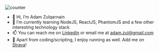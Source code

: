 ![counter](https://en7s6vitvz2apm4.m.pipedream.net)

- 👋 Hi, I’m Adam Zulqarnain
- 🌱 I’m currently learning NodeJS, ReactJS, PhantomJS and a few other interesting technology stack
- 📫 You can reach me on [LinkedIn](https://www.linkedin.com/in/adam-zulqarnain-22860a5b/) or email me at [adam.zul@gmail.com](mailto:adam.zul@gmail.com)
- :running: Apart from coding/scripting, I enjoy running as well. Add me on [Strava](https://www.strava.com/athletes/38405767)!

<!---
adamzulqar9/adamzulqar9 is a ✨ special ✨ repository because its `README.md` (this file) appears on your GitHub profile.
You can click the Preview link to take a look at your changes.
--->
